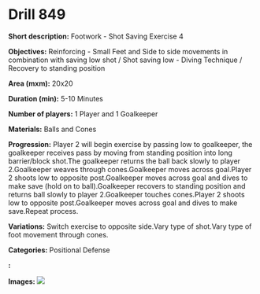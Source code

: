 # Drill 849

**Short description:**
Footwork - Shot Saving Exercise 4

**Objectives:**
Reinforcing - Small Feet and Side to side movements in combination with saving low shot / Shot saving low - Diving Technique / Recovery to standing position

**Area (mxm):**
20x20

**Duration (min):**
5-10 Minutes

**Number of players:**
1 Player and 1 Goalkeeper

**Materials:**
Balls and Cones

**Progression:**
Player 2 will begin exercise by passing low to goalkeeper, the goalkeeper receives pass by moving from standing position into long barrier/block shot.The goalkeeper returns the ball back slowly to player 2.Goalkeeper weaves through cones.Goalkeeper moves across goal.Player 2 shoots low to opposite post.Goalkeeper moves across goal and dives to make save (hold on to ball).Goalkeeper recovers to standing position and returns ball slowly to player 2.Goalkeeper touches cones.Player 2 shoots low to opposite post.Goalkeeper moves across goal and dives to make save.Repeat process.

**Variations:**
Switch exercise to opposite side.Vary type of shot.Vary type of foot movement through cones.

**Categories:**
Positional Defense

**:**


**Images:**
![](https://www.coachingfutsal.com/\images\773f0e283bde6594b6a819d0c6b9284ba2dd8511169361ca69f016ad18771fe246ac1ccd43e3786ee3962b3fe7ee012f3a44421e5867b51d59ef2b79f94d54ca5045de61d5999.png)

